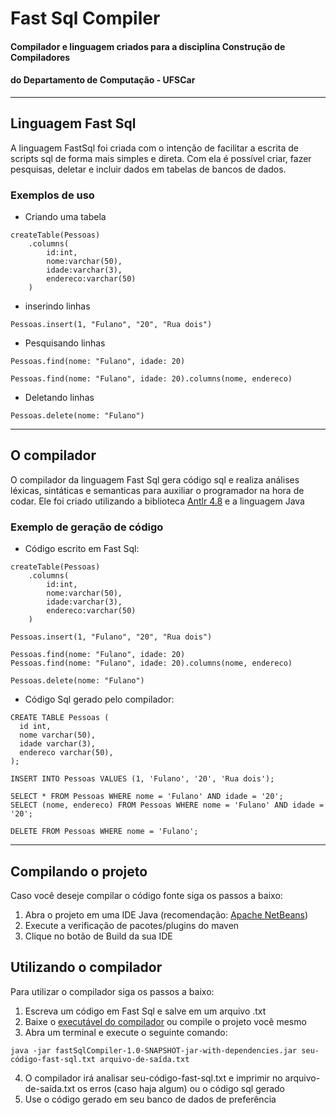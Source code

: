 # Fast Sql Compiler
#### Compilador e linguagem criados para a disciplina Construção de Compiladores
####               do Departamento de Computação - UFSCar  
_____________________________________________________________________________________

## Linguagem Fast Sql
A linguagem FastSql foi criada com o intenção de facilitar a escrita de scripts sql
de forma mais simples e direta. Com ela é possível criar, fazer pesquisas, deletar e
incluir dados em tabelas de bancos de dados.

### Exemplos de uso
- Criando uma tabela
```
createTable(Pessoas)
    .columns(
        id:int, 
        nome:varchar(50), 
        idade:varchar(3), 
        endereco:varchar(50)
    )
```
- inserindo linhas
```
Pessoas.insert(1, "Fulano", "20", "Rua dois")
```


- Pesquisando linhas
``` 
Pessoas.find(nome: "Fulano", idade: 20)
```

``` 
Pessoas.find(nome: "Fulano", idade: 20).columns(nome, endereco)
``` 

- Deletando linhas
```
Pessoas.delete(nome: "Fulano")
```



******************************************************
## O compilador
O compilador da linguagem Fast Sql gera código sql e realiza análises léxicas, 
sintáticas e semanticas para auxiliar o programador na hora de codar. 
Ele foi criado utilizando a biblioteca [Antlr 4.8](https://www.antlr.org/) e a
linguagem Java
### Exemplo de geração de código
- Código escrito em Fast Sql: 
```
createTable(Pessoas)
    .columns(
        id:int, 
        nome:varchar(50), 
        idade:varchar(3), 
        endereco:varchar(50)
    )

Pessoas.insert(1, "Fulano", "20", "Rua dois")

Pessoas.find(nome: "Fulano", idade: 20)
Pessoas.find(nome: "Fulano", idade: 20).columns(nome, endereco)

Pessoas.delete(nome: "Fulano")
```
- Código Sql gerado pelo compilador:

```
CREATE TABLE Pessoas (
  id int, 
  nome varchar(50), 
  idade varchar(3), 
  endereco varchar(50),
);

INSERT INTO Pessoas VALUES (1, 'Fulano', '20', 'Rua dois');

SELECT * FROM Pessoas WHERE nome = 'Fulano' AND idade = '20';
SELECT (nome, endereco) FROM Pessoas WHERE nome = 'Fulano' AND idade = '20';

DELETE FROM Pessoas WHERE nome = 'Fulano';
```
******************************************************
## Compilando o projeto
Caso você deseje compilar o código fonte siga os passos a baixo:

1. Abra o projeto em uma IDE Java (recomendação: [Apache NetBeans](http://netbeans.apache.org/))
2. Execute a verificação de pacotes/plugins do maven
3. Clique no botão de Build da sua IDE

## Utilizando o compilador
Para utilizar o compilador siga os passos a baixo:

1. Escreva um código em Fast Sql e salve em um arquivo .txt
2. Baixe o [executável do compilador](https://github.com/vitor0x5/FastSqlCompiler/blob/master/target/fastSqlCompiler-1.0-SNAPSHOT-jar-with-dependencies.jar) ou compile o projeto você mesmo
3. Abra um terminal e execute o seguinte comando:
```
java -jar fastSqlCompiler-1.0-SNAPSHOT-jar-with-dependencies.jar seu-código-fast-sql.txt arquivo-de-saída.txt
```
4. O compilador irá analisar seu-código-fast-sql.txt e imprimir no arquivo-de-saída.txt os erros (caso haja algum) ou o código sql gerado
5. Use o código gerado em seu banco de dados de preferência






